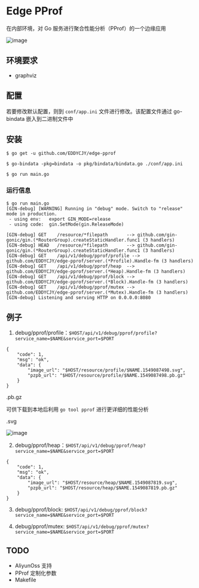 # Edge PProf

在内部环境，对 Go 服务进行聚合性能分析（PProf）的一个边缘应用

![image](https://i.imgur.com/EBMfh6Q.png)

## 环境要求

- graphviz

## 配置

若要修改默认配置，则到 `conf/app.ini` 文件进行修改。该配置文件通过 go-bindata 嵌入到二进制文件中

## 安装

```
$ go get -u github.com/EDDYCJY/edge-pprof

$ go-bindata -pkg=bindata -o pkg/bindata/bindata.go ./conf/app.ini

$ go run main.go
```

### 运行信息

```
$ go run main.go
[GIN-debug] [WARNING] Running in "debug" mode. Switch to "release" mode in production.
 - using env:	export GIN_MODE=release
 - using code:	gin.SetMode(gin.ReleaseMode)

[GIN-debug] GET    /resource/*filepath       --> github.com/gin-gonic/gin.(*RouterGroup).createStaticHandler.func1 (3 handlers)
[GIN-debug] HEAD   /resource/*filepath       --> github.com/gin-gonic/gin.(*RouterGroup).createStaticHandler.func1 (3 handlers)
[GIN-debug] GET    /api/v1/debug/pprof/profile --> github.com/EDDYCJY/edge-pprof/server.(*Profile).Handle-fm (3 handlers)
[GIN-debug] GET    /api/v1/debug/pprof/heap  --> github.com/EDDYCJY/edge-pprof/server.(*Heap).Handle-fm (3 handlers)
[GIN-debug] GET    /api/v1/debug/pprof/block --> github.com/EDDYCJY/edge-pprof/server.(*Block).Handle-fm (3 handlers)
[GIN-debug] GET    /api/v1/debug/pprof/mutex --> github.com/EDDYCJY/edge-pprof/server.(*Mutex).Handle-fm (3 handlers)
[GIN-debug] Listening and serving HTTP on 0.0.0.0:8080
```

## 例子

1. debug/pprof/profile：`$HOST/api/v1/debug/pprof/profile?service_name=$NAME&service_port=$PORT`

```
{
    "code": 1,
    "msg": "ok",
    "data": {
        "image_url": "$HOST/resource/profile/$NAME.1549087498.svg",
        "pzpb_url": "$HOST/resource/profile/$NAME.1549087498.pb.gz"
    }
}
```

.pb.gz

可供下载到本地后利用 `go tool pprof` 进行更详细的性能分析

.svg

![image](https://i.imgur.com/6FR4hKY.jpg)



2. debug/pprof/heap：`$HOST/api/v1/debug/pprof/heap?service_name=$NAME&service_port=$PORT`

```
{
    "code": 1,
    "msg": "ok",
    "data": {
        "image_url": "$HOST/resource/heap/$NAME.1549087819.svg",
        "pzpb_url": "$HOST/resource/heap/$NAME.1549087819.pb.gz"
    }
}
```

3. debug/pprof/block: `$HOST/api/v1/debug/pprof/block?service_name=$NAME&service_port=$PORT`

4. debug/pprof/mutex: `$HOST/api/v1/debug/pprof/mutex?service_name=$NAME&service_port=$PORT`

## TODO

- AliyunOss 支持
- PProf 定制化参数
- Makefile
